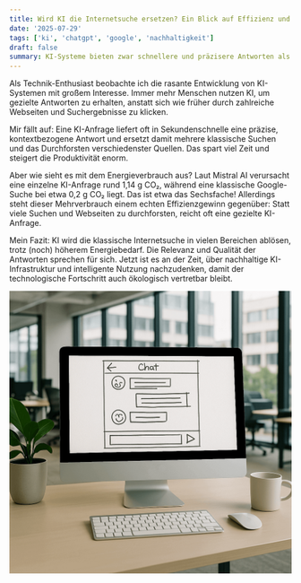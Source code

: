 ```yaml
---
title: Wird KI die Internetsuche ersetzen? Ein Blick auf Effizienz und Nachhaltigkeit.
date: '2025-07-29'
tags: ['ki', 'chatgpt', 'google', 'nachhaltigkeit']
draft: false
summary: KI-Systeme bieten zwar schnellere und präzisere Antworten als klassische Suchanfragen und steigern so die Produktivität, verursachen aber derzeit einen deutlich höheren Energieverbrauch, weshalb nachhaltige KI-Infrastrukturen und eine intelligente Nutzung notwendig werden.
---
```


Als Technik-Enthusiast beobachte ich die rasante Entwicklung von KI-Systemen mit großem Interesse.
Immer mehr Menschen nutzen KI, um gezielte Antworten zu erhalten, anstatt sich wie früher durch
zahlreiche Webseiten und Suchergebnisse zu klicken.

Mir fällt auf: Eine KI-Anfrage liefert oft in Sekundenschnelle eine präzise, kontextbezogene
Antwort und ersetzt damit mehrere klassische Suchen und das Durchforsten verschiedenster
Quellen. Das spart viel Zeit und steigert die Produktivität enorm.

Aber wie sieht es mit dem Energieverbrauch aus? Laut Mistral AI verursacht eine einzelne
KI-Anfrage rund 1,14 g CO₂, während eine klassische Google-Suche bei etwa 0,2 g CO₂ liegt.
Das ist etwa das Sechsfache! Allerdings steht dieser Mehrverbrauch einem echten Effizienzgewinn
gegenüber: Statt viele Suchen und Webseiten zu durchforsten, reicht oft eine gezielte KI-Anfrage.

Mein Fazit: KI wird die klassische Internetsuche in vielen Bereichen ablösen, trotz (noch)
höherem Energiebedarf. Die Relevanz und Qualität der Antworten sprechen für sich. Jetzt ist es
an der Zeit, über nachhaltige KI-Infrastruktur und intelligente Nutzung nachzudenken, damit
der technologische Fortschritt auch ökologisch vertretbar bleibt.

![Ein Computer auf einem Schreibtisch](computer.png)

